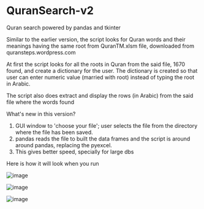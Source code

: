 # QuranSearch-v2
Quran search powered by pandas and tkinter 

Similar to the earlier version, the script looks for Quran words and their meanings having the same root from QuranTM.xlsm file, downloaded from quransteps.wordpress.com 

At first the script looks for all the roots in Quran from the said file, 1670 found, and create a dictionary for the user. 
The dictionary is created so that user can enter numeric value (married with root) instead of typing the root in Arabic.

The script also does extract and display the rows (in Arabic) from the said file where the words found

What's new in this version?
1. GUI window to 'choose your file'; user selects the file from the directory where the file has been saved.
2. pandas reads the file to built the data frames and the script is around around pandas, replacing the pyexcel.
3. This gives better speed, specially for large dbs 

Here is how it will look when you run


![image](https://user-images.githubusercontent.com/47313728/75135417-51761e00-5696-11ea-9f3c-ebfd8119ba91.png)

![image](https://user-images.githubusercontent.com/47313728/75140449-cdc32e00-56a3-11ea-8ca0-428cefdb6f44.png)

![image](https://user-images.githubusercontent.com/47313728/75140715-504bed80-56a4-11ea-8fe7-54d837fbf61b.png)
